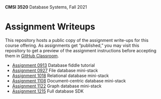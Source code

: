 **CMSI 3520** Database Systems, Fall 2021

# Assignment Writeups
This repository hosts a public copy of the assignment write-ups for this course offering. As assignments get “published,” you may visit this repository to get a preview of the assignment instructions before accepting them in [GitHub Classroom](https://classroom.github.com).

- [Assignment 0913](./fiddle-tutorial.md) Database fiddle tutorial
- [Assignment 0927](./file-db-mini-stack.md) File database mini-stack
- [Assignment 1018](./relational-db-mini-stack.md) Relational database mini-stack
- [Assignment 1108](./document-db-mini-stack.md) Document-centric database mini-stack
- [Assignment 1122](./graph-db-mini-stack.md) Graph database mini-stack
- [Assignment 1215](./full-db-sdk.md) Full database SDK

